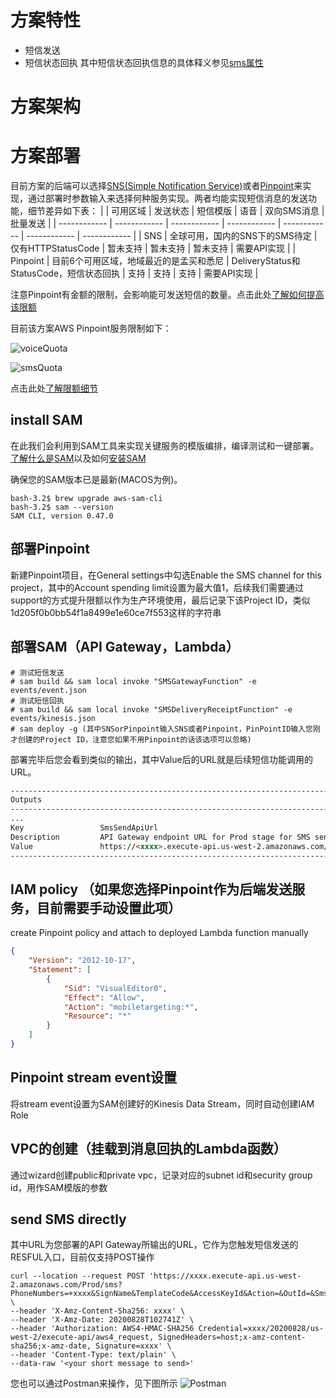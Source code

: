 # 方案特性
- 短信发送
- 短信状态回执
其中短信状态回执信息的具体释义参见[sms属性](https://docs.aws.amazon.com/zh_cn/pinpoint/latest/developerguide/event-streams-data-sms.html#event-streams-data-sms-attributes "sms属性")

# 方案架构


# 方案部署
目前方案的后端可以选择[SNS(Simple Notification Service)](https://aws.amazon.com/sns/ "SNS(Simple Notification Service)")或者[Pinpoint](https://aws.amazon.com/pinpoint/ "Pinpoint")来实现，通过部署时参数输入来选择何种服务实现。两者均能实现短信消息的发送功能，细节差异如下表：
|   | 可用区域 | 发送状态 | 短信模版 | 语音 | 双向SMS消息 | 批量发送 |
| ------------ | ------------ | ------------ | ------------ | ------------ | ------------ | ------------ |
| SNS | 全球可用，国内的SNS下的SMS待定 | 仅有HTTPStatusCode | 暂未支持 | 暂未支持 | 暂未支持 | 需要API实现 |
| Pinpoint | 目前6个可用区域，地域最近的是孟买和悉尼 | DeliveryStatus和StatusCode，短信状态回执 | 支持 | 支持 | 支持 | 需要API实现 |

注意Pinpoint有金额的限制，会影响能可发送短信的数量。点击此处[了解如何提高该限额](https://docs.aws.amazon.com/pinpoint/latest/userguide/channels-sms-awssupport-spend-threshold.html "了解如何提高该限额")

目前该方案AWS Pinpoint服务限制如下：

![voiceQuota](https://github.com/yike5460/OneClick/blob/master/sms/img/voiceQuota.png)

![smsQuota](https://github.com/yike5460/OneClick/blob/master/sms/img/smsQuota.png)

点击此处[了解限额细节](https://docs.aws.amazon.com/zh_cn/pinpoint/latest/developerguide/quotas.html "了解限额细节")

## install SAM
在此我们会利用到SAM工具来实现关键服务的模版编排，编译测试和一键部署。[了解什么是SAM](https://docs.aws.amazon.com/serverless-application-model/latest/developerguide/what-is-sam.html "了解什么是SAM")以及如何[安装SAM](https://docs.aws.amazon.com/serverless-application-model/latest/developerguide/serverless-sam-cli-install.html "安装SAM")

确保您的SAM版本已是最新(MACOS为例)。
```shell
bash-3.2$ brew upgrade aws-sam-cli
bash-3.2$ sam --version
SAM CLI, version 0.47.0
```
## 部署Pinpoint
新建Pinpoint项目，在General settings中勾选Enable the SMS channel for this project，其中的Account spending limit设置为最大值1，后续我们需要通过support的方式提升限额以作为生产环境使用，最后记录下该Project ID，类似1d205f0b0bb54f1a8499e1e60ce7f553这样的字符串

## 部署SAM（API Gateway，Lambda）
```shell
# 测试短信发送
# sam build && sam local invoke "SMSGatewayFunction" -e events/event.json
# 测试短信回执
# sam build && sam local invoke "SMSDeliveryReceiptFunction" -e events/kinesis.json
# sam deploy -g (其中SNSorPinpoint输入SNS或者Pinpoint，PinPointID输入您刚才创建的Project ID，注意您如果不用Pinpoint的话该选项可以忽略)
```
部署完毕后您会看到类似的输出，其中Value后的URL就是后续短信功能调用的URL。
```html
---------------------------------------------------------------------------------------------------------------------------
Outputs                                                                                                                   
---------------------------------------------------------------------------------------------------------------------------
...
Key                 SmsSendApiUrl                                                                                         
Description         API Gateway endpoint URL for Prod stage for SMS sending function                                      
Value               https://<xxxx>.execute-api.us-west-2.amazonaws.com/Prod/sms/                                      
---------------------------------------------------------------------------------------------------------------------------

```

## IAM policy （如果您选择Pinpoint作为后端发送服务，目前需要手动设置此项）
create Pinpoint policy and attach to deployed Lambda function manually
```json
{
    "Version": "2012-10-17",
    "Statement": [
        {
            "Sid": "VisualEditor0",
            "Effect": "Allow",
            "Action": "mobiletargeting:*",
            "Resource": "*"
        }
    ]
}
```

## Pinpoint stream event设置
将stream event设置为SAM创建好的Kinesis Data Stream，同时自动创建IAM Role

## VPC的创建（挂载到消息回执的Lambda函数）
通过wizard创建public和private vpc，记录对应的subnet id和security group id，用作SAM模版的参数

## send SMS directly
其中URL为您部署的API Gateway所输出的URL，它作为您触发短信发送的RESFUL入口，目前仅支持POST操作
```shell
curl --location --request POST 'https://xxxx.execute-api.us-west-2.amazonaws.com/Prod/sms?PhoneNumbers=+xxxx&SignName&TemplateCode&AccessKeyId&Action=&OutId=&SmsUpExtendCode=&TemplateParam=' \
--header 'X-Amz-Content-Sha256: xxxx' \
--header 'X-Amz-Date: 20200828T102741Z' \
--header 'Authorization: AWS4-HMAC-SHA256 Credential=xxxx/20200828/us-west-2/execute-api/aws4_request, SignedHeaders=host;x-amz-content-sha256;x-amz-date, Signature=xxxx' \
--header 'Content-Type: text/plain' \
--data-raw '<your short message to send>'
```
您也可以通过Postman来操作，见下图所示
![Postman](https://github.com/yike5460/OneClick/blob/master/sms/img/postman.png)